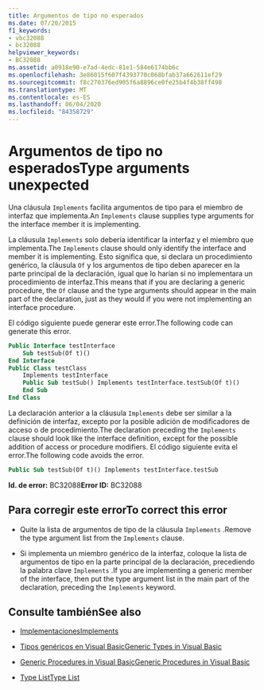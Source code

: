 ```yaml
---
title: Argumentos de tipo no esperados
ms.date: 07/20/2015
f1_keywords:
- vbc32088
- bc32088
helpviewer_keywords:
- BC32088
ms.assetid: a0918e90-e7ad-4edc-81e1-584e6174bb6c
ms.openlocfilehash: 3e86015f607f4393770c068bfab37a662611ef29
ms.sourcegitcommit: f8c270376ed905f6a8896ce0fe25b4f4b38ff498
ms.translationtype: MT
ms.contentlocale: es-ES
ms.lasthandoff: 06/04/2020
ms.locfileid: "84358729"
---
```

# <a name="type-arguments-unexpected"></a><span data-ttu-id="40bbd-102">Argumentos de tipo no esperados</span><span class="sxs-lookup"><span data-stu-id="40bbd-102">Type arguments unexpected</span></span>
<span data-ttu-id="40bbd-103">Una cláusula `Implements` facilita argumentos de tipo para el miembro de interfaz que implementa.</span><span class="sxs-lookup"><span data-stu-id="40bbd-103">An `Implements` clause supplies type arguments for the interface member it is implementing.</span></span>  
  
 <span data-ttu-id="40bbd-104">La cláusula `Implements` solo debería identificar la interfaz y el miembro que implementa.</span><span class="sxs-lookup"><span data-stu-id="40bbd-104">The `Implements` clause should only identify the interface and member it is implementing.</span></span> <span data-ttu-id="40bbd-105">Esto significa que, si declara un procedimiento genérico, la cláusula `Of` y los argumentos de tipo deben aparecer en la parte principal de la declaración, igual que lo harían si no implementara un procedimiento de interfaz.</span><span class="sxs-lookup"><span data-stu-id="40bbd-105">This means that if you are declaring a generic procedure, the `Of` clause and the type arguments should appear in the main part of the declaration, just as they would if you were not implementing an interface procedure.</span></span>  
  
 <span data-ttu-id="40bbd-106">El código siguiente puede generar este error.</span><span class="sxs-lookup"><span data-stu-id="40bbd-106">The following code can generate this error.</span></span>  
  
```vb  
Public Interface testInterface  
    Sub testSub(Of t)()  
End Interface  
Public Class testClass  
    Implements testInterface  
    Public Sub testSub() Implements testInterface.testSub(Of t)()  
    End Sub  
End Class  
```  
  
 <span data-ttu-id="40bbd-107">La declaración anterior a la cláusula `Implements` debe ser similar a la definición de interfaz, excepto por la posible adición de modificadores de acceso o de procedimiento.</span><span class="sxs-lookup"><span data-stu-id="40bbd-107">The declaration preceding the `Implements` clause should look like the interface definition, except for the possible addition of access or procedure modifiers.</span></span> <span data-ttu-id="40bbd-108">El código siguiente evita el error.</span><span class="sxs-lookup"><span data-stu-id="40bbd-108">The following code avoids the error.</span></span>  
  
```vb  
Public Sub testSub(Of t)() Implements testInterface.testSub  
```  
  
 <span data-ttu-id="40bbd-109">**Id. de error:** BC32088</span><span class="sxs-lookup"><span data-stu-id="40bbd-109">**Error ID:** BC32088</span></span>  
  
## <a name="to-correct-this-error"></a><span data-ttu-id="40bbd-110">Para corregir este error</span><span class="sxs-lookup"><span data-stu-id="40bbd-110">To correct this error</span></span>  
  
- <span data-ttu-id="40bbd-111">Quite la lista de argumentos de tipo de la cláusula `Implements` .</span><span class="sxs-lookup"><span data-stu-id="40bbd-111">Remove the type argument list from the `Implements` clause.</span></span>  
  
- <span data-ttu-id="40bbd-112">Si implementa un miembro genérico de la interfaz, coloque la lista de argumentos de tipo en la parte principal de la declaración, precediendo la palabra clave `Implements` .</span><span class="sxs-lookup"><span data-stu-id="40bbd-112">If you are implementing a generic member of the interface, then put the type argument list in the main part of the declaration, preceding the `Implements` keyword.</span></span>  
  
## <a name="see-also"></a><span data-ttu-id="40bbd-113">Consulte también</span><span class="sxs-lookup"><span data-stu-id="40bbd-113">See also</span></span>

- [<span data-ttu-id="40bbd-114">Implementaciones</span><span class="sxs-lookup"><span data-stu-id="40bbd-114">Implements</span></span>](../language-reference/statements/implements-clause.md)

- [<span data-ttu-id="40bbd-115">Tipos genéricos en Visual Basic</span><span class="sxs-lookup"><span data-stu-id="40bbd-115">Generic Types in Visual Basic</span></span>](../programming-guide/language-features/data-types/generic-types.md)
- [<span data-ttu-id="40bbd-116">Generic Procedures in Visual Basic</span><span class="sxs-lookup"><span data-stu-id="40bbd-116">Generic Procedures in Visual Basic</span></span>](../programming-guide/language-features/data-types/generic-procedures.md)
- [<span data-ttu-id="40bbd-117">Type List</span><span class="sxs-lookup"><span data-stu-id="40bbd-117">Type List</span></span>](../language-reference/statements/type-list.md)
